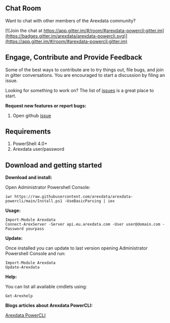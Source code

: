 
Chat Room
---------

Want to chat with other members of the Arexdata community?

[![Join the chat at https://app.gitter.im/#/room/#arexdata-powercli:gitter.im](https://badges.gitter.im/arexdata/arexdata-powercli.svg)](https://app.gitter.im/#/room/#arexdata-powercli:gitter.im)

Engage, Contribute and Provide Feedback
---------------------------------------

Some of the best ways to contribute are to try things out, file bugs, and join in gitter conversations. You are encouraged to start a discussion by filing an issue. 

Looking for something to work on? The list of [issues](https://github.com/arexdata/arexdata-powercli/issues) is a great place to start.

**Request new features or report bugs:**

1. Open github [issue](https://github.com/arexdata/arexdata-powercli/issues)

Requirements
---------------------------------------

1. PowerShell 4.0+
2. Arexdata user/password

Download and getting started
---------------------------------------

**Download and install:**

Open Administrator Powershell Console:

    iwr https://raw.githubusercontent.com/arexdata/arexdata-powercli/main/Install.ps1 -UseBasicParsing | iex

**Usage:**

    Import-Module Arexdata
    Connect-ArexServer -Server api.eu.arexdata.com -User user@domain.com -Password yourpass

**Update:**

Once installed you can update to last version opening Administrator Powershell Console and run:

    Import-Module Arexdata
    Update-Arexdata

**Help:**

You can list all available cmdlets using:

    Get-Arexhelp

**Blogs articles about Arexdata PowerCLI:**

[Arexdata PowerCLI](http://www.arexdata.com)  
  
